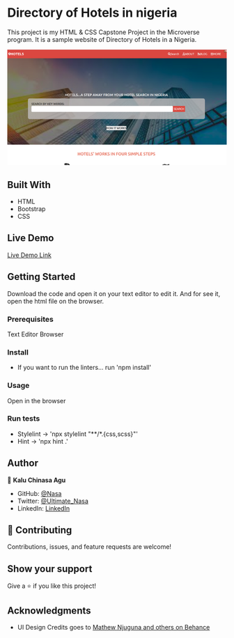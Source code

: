 # Directory of Hotels in nigeria

This project is my HTML & CSS Capstone Project in the Microverse program. It is a sample website of Directory of Hotels in a Nigeria.

![screenshot](Assets/images/Readme.png)

## Built With

- HTML
- Bootstrap
- CSS


## Live Demo

[Live Demo Link](https://nasa28.github.io/Directory-of-Hotels-in-Nigeria/index.html)


## Getting Started

Download the code and open it on your text editor to edit it. And for see it, open the html file on the browser.

### Prerequisites

Text Editor
Browser

### Install

- If you want to run the linters... run 'npm install'

### Usage

Open in the browser

### Run tests

- Stylelint -> 'npx stylelint "**/*.{css,scss}"'
- Hint -> 'npx hint .'


## Author

👤 **Kalu Chinasa Agu**

- GitHub: [@Nasa](https://github.com/Nasa28)
- Twitter: [@Ultimate_Nasa](https://twitter.com/Ultimate_Nasa)
- LinkedIn: [LinkedIn](https://www.linkedin.com/in/kalu-chinasa-agu-a15080103/)

## 🤝 Contributing

Contributions, issues, and feature requests are welcome!


## Show your support

Give a ⭐️ if you like this project!

## Acknowledgments

- UI Design Credits goes to [ Mathew Njuguna and others on Behance](https://www.behance.net/gallery/25563385/PatashuleKE)
